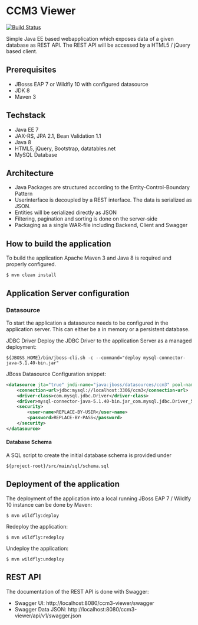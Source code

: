 CCM3 Viewer
===========
[![Build Status](https://travis-ci.org/puzzle/ccm3.svg?branch=master)](https://travis-ci.org/puzzle/ccm3)

Simple Java EE based webapplication which exposes data of a given
database as REST API. The REST API will be accessed by a HTML5 / jQuery
based client.

## Prerequisites
* JBosss EAP 7 or Wildfly 10 with configured datasource
* JDK 8
* Maven 3

## Techstack
* Java EE 7
* JAX-RS, JPA 2.1, Bean Validation 1.1
* Java 8
* HTML5, jQuery, Bootstrap, datatables.net
* MySQL Database

## Architecture
* Java Packages are structured according to the Entity-Control-Boundary Pattern
* Userinterface is decoupled by a REST interface. The data is serialized as JSON.
* Entities will be serialized directly as JSON
* Filtering, pagination and sorting is done on the server-side
* Packaging as a single WAR-file including Backend, Client and Swagger

## How to build the application
To build the application Apache Maven 3 and Java 8 is required and
properly configured.
```
$ mvn clean install
```

## Application Server configuration

### Datasource
To start the application a datasource needs to be configured in the
application server. This can either be a in memory or a persistent
database.

JDBC Driver
Deploy the JDBC Driver to the application Server as a managed deployment:
```
${JBOSS_HOME}/bin/jboss-cli.sh -c --command="deploy mysql-connector-java-5.1.40-bin.jar"
```

JBoss Datasource Configuration snippet:
```xml
<datasource jta="true" jndi-name="java:jboss/datasources/ccm3" pool-name="ccm3" enabled="true" use-ccm="true" statistics-enabled="false">
    <connection-url>jdbc:mysql://localhost:3306/ccm3</connection-url>
    <driver-class>com.mysql.jdbc.Driver</driver-class>
    <driver>mysql-connector-java-5.1.40-bin.jar_com.mysql.jdbc.Driver_5_1</driver>
    <security>
        <user-name>REPLACE-BY-USER</user-name>
        <password>REPLACE-BY-PASS</password>
    </security>
</datasource>
```

#### Database Schema
A SQL script to create the initial database schema is provided under
```
${project-root}/src/main/sql/schema.sql
```

## Deployment of the application
The deployment of the application into a local running JBoss EAP 7 /
Wildlfy 10 instance can be done by Maven:
```
$ mvn wildfly:deploy
```

Redeploy the application:
```
$ mvn wildfly:redeploy
```

Undeploy the application:
```
$ mvn wildfly:undeploy
```

## REST API
The documentation of the REST API is done with Swagger:
* Swagger UI: http://localhost:8080/ccm3-viewer/swagger
* Swagger Data JSON: http://localhost:8080/ccm3-viewer/api/v1/swagger.json
